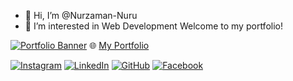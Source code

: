 - 👋 Hi, I’m @Nurzaman-Nuru
- 👀 I’m interested in Web Development 
  Welcome to my portfolio!

[![Portfolio Banner](https://raw.githubusercontent.com/Nuruzzaman-Nuru/Nuruzzaman-Nuru/main/assets/portfolio-banner.png)](https://nurzamanportfolio.vercel.app/)
🌐 [My Portfolio](https://nurzamanportfolio.vercel.app/)

[![Instagram](https://img.shields.io/badge/Instagram-E4405F?style=for-the-badge&logo=instagram&logoColor=white)](https://www.instagram.com/nuruzzaman2222/)
[![LinkedIn](https://img.shields.io/badge/LinkedIn-0A66C2?style=for-the-badge&logo=linkedin&logoColor=white)](https://www.linkedin.com/in/md-nurzaman-7b9858262/)
[![GitHub](https://img.shields.io/badge/GitHub-181717?style=for-the-badge&logo=github&logoColor=white)](https://github.com/Nuruzzaman-Nuru)
[![Facebook](https://img.shields.io/badge/Facebook-1877F2?style=for-the-badge&logo=facebook&logoColor=white)](https://www.facebook.com/nuruzzaman6868/)
